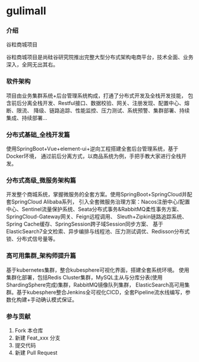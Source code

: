 # gulimall

### 介绍
谷粒商城项目

谷粒商城项目是尚硅谷研究院推出完整大型分布式架构电商平台，技术全面、业务深入，全网无出其右。

### 软件架构
项目由业务集群系统+后台管理系统构成，打通了分布式开发及全栈开发技能，
包含前后分离全栈开发、Restful接口、数据校验、网关、注册发现、配置中心、熔断、限流、
降级、链路追踪、性能监控、压力测试、系统预警、集群部署、持续集成、持续部署…

### 分布式基础_全栈开发篇
使用SpringBoot+Vue+element-ui+逆向工程搭建全套后台管理系统，基于Docker环境，
通过前后分离方式，以商品系统为例，手把手教大家进行全栈开发。

### 分布式高级_微服务架构篇
开发整个商城系统，掌握微服务的全套方案。使用SpringBoot+SpringCloud并配套SpringCloud Alibaba系列，
引入全套微服务治理方案：Nacos注册中心/配置中心、Sentinel流量保护系统、Seata分布式事务&RabbitMQ柔性事务方案、SpringCloud-Gateway网关、Feign远程调用、
Sleuth+Zipkin链路追踪系统、Spring Cache缓存、SpringSession跨子域Session同步方案、
基于ElasticSearch7全文检索、异步编排与线程池、压力测试调优、Redisson分布式锁、分布式信号量等。

### 高可用集群_架构师提升篇
基于kubernetes集群，整合kubesphere可视化界面，搭建全套系统环境。
使用集群化部署，包括Redis Cluster集群，MySQL主从与分库分表(使用ShardingSphere完成)集群，RabbitMQ镜像队列集群，
ElasticSearch高可用集群。基于kubesphere整合Jenkins全可视化CICD，全套Pipeline流水线编写，参数化构建+手动确认模式保证。

### 参与贡献

1.  Fork 本仓库
2.  新建 Feat_xxx 分支
3.  提交代码
4.  新建 Pull Request

